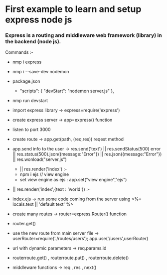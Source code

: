 # First example to learn and setup express node js
### Express is a routing and middleware web framework (library) in the backend (node js).

Commands :-
- nmp i express
- nmp i --save-dev nodemon
- package.json 
    - "scripts": {
    "devStart": "nodemon server.js"
    },

- nmp run devstart

- import express library -> express=require('express')
- create express server -> app=express() function
- listen to port 3000
- create route -> app.get(path, (req,res)) reqest method
- app.send info to the user -> res.send('text') || res.sendStatus(500) error || res.status(500).json({message:"Error"})
   || res.json({message:"Error"}) || res.wonload("server.js") 
   - || res.render('index') :-
    - npm i ejs  // view engine
    - set view engine as ejs : app.set("view engine","ejs") 
 - || res.render('index',{text : 'world'}) :-
- index.ejs -> run some code coming from the server using <%= locals.text || 'default text' %>

- create many routes -> router=express.Router() function
- router.get()
- use the new route from main server file -> userRouter=require('./routes/users'); app.use('/users',userRouter)
- url with dynamic parameters -> req.params.id
- routerroute.get()  , routerroute.put() , routerroute.delete()
- middleware functions -> req , res , next()